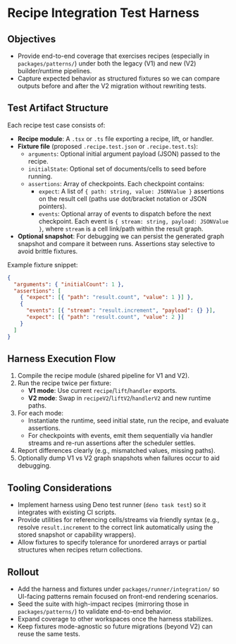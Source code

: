 # Recipe Integration Test Harness

## Objectives

- Provide end-to-end coverage that exercises recipes (especially in
  `packages/patterns/`) under both the legacy (V1) and new (V2) builder/runtime
  pipelines.
- Capture expected behavior as structured fixtures so we can compare outputs
  before and after the V2 migration without rewriting tests.

## Test Artifact Structure

Each recipe test case consists of:

- **Recipe module**: A `.tsx` or `.ts` file exporting a recipe, lift, or handler.
- **Fixture file** (proposed `.recipe.test.json` or `.recipe.test.ts`):
  - `arguments`: Optional initial argument payload (JSON) passed to the recipe.
  - `initialState`: Optional set of documents/cells to seed before running.
  - `assertions`: Array of checkpoints. Each checkpoint contains:
    - `expect`: A list of `{ path: string, value: JSONValue }` assertions on the
      result cell (paths use dot/bracket notation or JSON pointers).
    - `events`: Optional array of events to dispatch before the next checkpoint.
      Each event is `{ stream: string, payload: JSONValue }`, where `stream` is a
      cell link/path within the result graph.
- **Optional snapshot**: For debugging we can persist the generated graph
  snapshot and compare it between runs. Assertions stay selective to avoid
  brittle fixtures.

Example fixture snippet:

```json
{
  "arguments": { "initialCount": 1 },
  "assertions": [
    { "expect": [{ "path": "result.count", "value": 1 }] },
    {
      "events": [{ "stream": "result.increment", "payload": {} }],
      "expect": [{ "path": "result.count", "value": 2 }]
    }
  ]
}
```

## Harness Execution Flow

1. Compile the recipe module (shared pipeline for V1 and V2).
2. Run the recipe twice per fixture:
   - **V1 mode**: Use current `recipe`/`lift`/`handler` exports.
   - **V2 mode**: Swap in `recipeV2`/`liftV2`/`handlerV2` and new runtime paths.
3. For each mode:
   - Instantiate the runtime, seed initial state, run the recipe, and evaluate
     assertions.
   - For checkpoints with events, emit them sequentially via handler streams and
     re-run assertions after the scheduler settles.
4. Report differences clearly (e.g., mismatched values, missing paths).
5. Optionally dump V1 vs V2 graph snapshots when failures occur to aid debugging.

## Tooling Considerations

- Implement harness using Deno test runner (`deno task test`) so it integrates
  with existing CI scripts.
- Provide utilities for referencing cells/streams via friendly syntax (e.g.,
  resolve `result.increment` to the correct link automatically using the stored
  snapshot or capability wrappers).
- Allow fixtures to specify tolerance for unordered arrays or partial structures
  when recipes return collections.

## Rollout

- Add the harness and fixtures under `packages/runner/integration/` so UI-facing
  patterns remain focused on front-end rendering scenarios.
- Seed the suite with high-impact recipes (mirroring those in
  `packages/patterns/`) to validate end-to-end behavior.
- Expand coverage to other workspaces once the harness stabilizes.
- Keep fixtures mode-agnostic so future migrations (beyond V2) can reuse the
  same tests.
